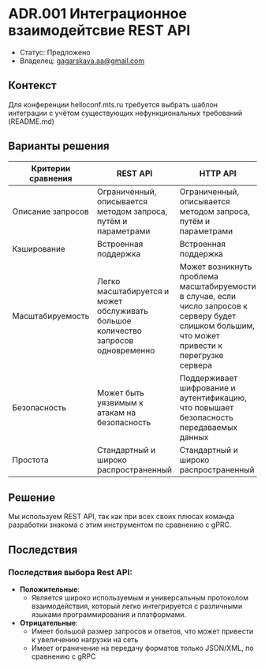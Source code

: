 # ADR.001 Интеграционное взаимодейтсвие REST API
<!-- Название ADR состоит из [ADR.###] [Коротко суть принятого решения] -->

* Статус: Предложено
* Владелец: gagarskaya.aa@gmail.com

## Контекст
<!-- Описание проблемы, требующей решения, причин, побудивших принять решение, ограничений, действовавших на момент принятия решения -->
Для конференции helloconf.mts.ru требуется выбрать шаблон интеграции с учётом существующих нефункциональных требований (README.md)

## Варианты решения

| Критерии сравнения     | REST API | HTTP API        | GraphQL |gRPC|
|------------------------|----------|-----------------|---------|----|
|Описание запросов|Ограниченный, описывается методом запроса, путём и параметрами|Ограниченный, описывается методом запроса, путём и параметрами|Гибкий, описывается языком запросов|Ограниченный, язык сериализации данных|
|Кэширование|Встроенная поддержка|Встроенная поддержка|Отсутствует|Встроенная поддержка|
|Масштабируемость|Легко масштабируется и может обслуживать большое количество запросов одновременно|Может возникнуть проблема масштабируемости в случае, если число запросов к серверу будет слишком большим, что может привести к перегрузке сервера|Позволяет клиентам запрашивать только необходимые данные, что уменьшает нагрузку на сервер|Возможно асинхронное взаимодействие, что уменьшает нагрзку на сервер|
|Безопасность|Может быть уязвимым к атакам на безопасность|Поддерживает шифрование и аутентификацию, что повышает безопасность передаваемых данных|Высокая, но может быть менее безопасным, если не настроен правильно|Поддерживает шифрование и аутентификацию, что повышает безопасность передаваемых данных|
|Простота|Стандартный и широко распространенный |Стандартный и широко распространенный|Сложность разработки|Сложен в настройке и использовании|


## Решение
<!-- Описание выбранного решения. Решение должно быть сформулировано чётко ("Мы используем...", "Мы используем", а не "Желательно.." или "Предлагается..."). 
Должна быть понятна связь между решением и проблемой, почему выбрали именно это решение из вариантов -->
Мы используем REST API, так как при всех своих плюсах команда разработки знакома с этим инструментом по сравнению с gPRC.


## Последствия
<!-- Положительные и отрицательные последствия (trade-offs). Арх. решения, которые потребуется принять как следствие принятого решения. Если решение содержит риски, то описано, как с ними планируют поступить (за счет чего снижать, почему принять). -->
### Последствия выбора Rest API:
* **Положительные**:
  * Является широко используемым и универсальным протоколом взаимодействия, который легко интегрируется с различными языками программирования и платформами.
* **Отрицательные**:
  * Имеет большой размер запросов и ответов, что может привести к увеличению нагрузки на сеть
  * Имеет ограничение на передачу форматов только JSON/XML, по сравнению с gRPC